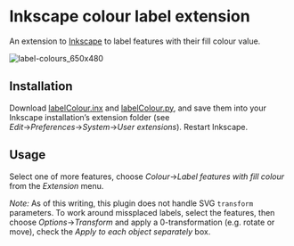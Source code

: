 # Inkscape colour label extension

An extension to [Inkscape](https://inkscape.org) to label features with their fill colour value.

![label-colours_650x480](/uploads/07ee96d63a9615a7c1f35d2bb8077f79/label-colours_650x480.png)

## Installation
Download [labelColour.inx](./labelColour.inx) and [labelColour.py](./labelColour.py), and save them into your Inkscape installation’s extension folder (see *Edit*→*Preferences*→*System*→*User extensions*). Restart Inkscape.

## Usage
Select one of more features, choose *Colour*→*Label features with fill colour* from the *Extension* menu.

*Note:* As of this writing, this plugin does not handle SVG `transform` parameters. To work around missplaced labels, select the features, then choose *Options*→*Transform* and apply a 0-transformation (e.g. rotate or move), check the *Apply to each object separately* box.
